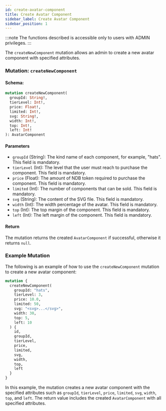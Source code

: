 ```yaml
---
id: create-avatar-component
title: Create Avatar Component
sidebar_label: Create Avatar Component
sidebar_position: 1
---
```


:::note
The functions described is accessible only to users with ADMIN privileges.
:::

The `createNewComponent` mutation allows an admin to create a new avatar component with specified attributes.

### Mutation: `createNewComponent`

#### Schema:
```graphql
mutation createNewComponent(
  groupId: String!,
  tierLevel: Int!,
  price: Float!,
  limited: Int!,
  svg: String!,
  width: Int!,
  top: Int!,
  left: Int!
): AvatarComponent
```

#### Parameters

- `groupId` (String): The kind name of each component, for example, "hats". This field is mandatory.
- `tierLevel` (Int): The level that the user must reach to purchase the component. This field is mandatory.
- `price` (Float): The amount of NDB token required to purchase the component. This field is mandatory.
- `limited` (Int): The number of components that can be sold. This field is mandatory.
- `svg` (String): The content of the SVG file. This field is mandatory.
- `width` (Int): The width percentage of the avatar. This field is mandatory.
- `top` (Int): The top margin of the component. This field is mandatory.
- `left` (Int): The left margin of the component. This field is mandatory.

#### Return

The mutation returns the created `AvatarComponent` if successful, otherwise it returns `null`.

### Example Mutation

The following is an example of how to use the `createNewComponent` mutation to create a new avatar component:

```graphql
mutation {
  createNewComponent(
    groupId: "hats",
    tierLevel: 3,
    price: 10.0,
    limited: 50,
    svg: "<svg>...</svg>",
    width: 30,
    top: 5,
    left: 10
  ) {
    id,
    groupId,
    tierLevel,
    price,
    limited,
    svg,
    width,
    top,
    left
  }
}
```

In this example, the mutation creates a new avatar component with the specified attributes such as `groupId`, `tierLevel`, `price`, `limited`, `svg`, `width`, `top`, and `left`. The return value includes the created `AvatarComponent` with all specified attributes.